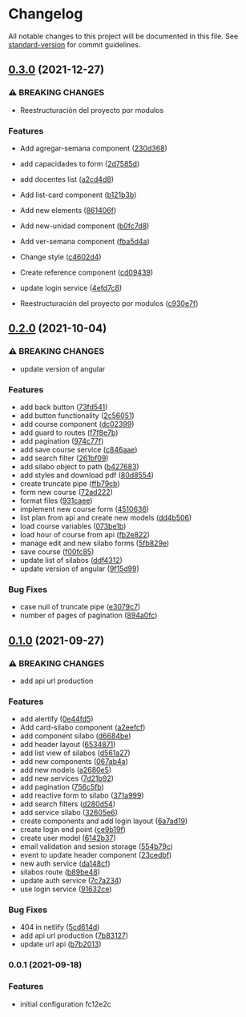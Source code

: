 # Changelog

All notable changes to this project will be documented in this file. See [standard-version](https://github.com/conventional-changelog/standard-version) for commit guidelines.

## [0.3.0](https://github.com/EDGUS1/silabo-angular/compare/v0.2.0...v0.3.0) (2021-12-27)


### ⚠ BREAKING CHANGES

* Reestructuración del proyecto por modulos

### Features

* Add agregar-semana component ([230d368](https://github.com/EDGUS1/silabo-angular/commit/230d3684ce0d4249e08a6f2eaae5101d45aa8f51))
* add capacidades to form ([2d7585d](https://github.com/EDGUS1/silabo-angular/commit/2d7585d37d7686792786fd6456a98b448650495a))
* add docentes list ([a2cd4d8](https://github.com/EDGUS1/silabo-angular/commit/a2cd4d80a2130808b06cae0ee7999c9f686ed8bd))
* Add list-card component ([b121b3b](https://github.com/EDGUS1/silabo-angular/commit/b121b3b89e7b1a1dc3140b8a769ba775b0b2a401))
* Add new elements ([861406f](https://github.com/EDGUS1/silabo-angular/commit/861406f90d3f4b5a82e0c2d67871b5cb8f1e885c))
* Add new-unidad component ([b0fc7d8](https://github.com/EDGUS1/silabo-angular/commit/b0fc7d8b6b1eb0f75db4f15e193873a94dc11c18))
* Add ver-semana component ([fba5d4a](https://github.com/EDGUS1/silabo-angular/commit/fba5d4a7f12bd68c5cfefd8b18f0d60d0a5b2799))
* Change style ([c4602d4](https://github.com/EDGUS1/silabo-angular/commit/c4602d44af9b75e2d4db76c992fa6bfafdd3b6d8))
* Create reference component ([cd09439](https://github.com/EDGUS1/silabo-angular/commit/cd094395cde9f4263f25185bd4704f5d915ee284))
* update login service ([4efd7c8](https://github.com/EDGUS1/silabo-angular/commit/4efd7c8a9ec65f2180dd1984eb9a9115f59c18f1))


* Reestructuración del proyecto por modulos ([c930e7f](https://github.com/EDGUS1/silabo-angular/commit/c930e7f02f8121d586109c54b2cb525589a90f73))

## [0.2.0](https://github.com/EDGUS1/silabo-angular/compare/v0.1.0...v0.2.0) (2021-10-04)


### ⚠ BREAKING CHANGES

* update version of angular

### Features

* add back button ([73fd541](https://github.com/EDGUS1/silabo-angular/commit/73fd541c4b2717613e6971ac6783c9a66201c99d))
* add button functionality ([2c56051](https://github.com/EDGUS1/silabo-angular/commit/2c56051909db80b078ce63ec747c2cefdd43639d))
* add course component ([dc02399](https://github.com/EDGUS1/silabo-angular/commit/dc0239970275ad15a2db758c43637595b6ce0f62))
* add guard to routes ([f7f8e7b](https://github.com/EDGUS1/silabo-angular/commit/f7f8e7bb52709a6385efbc964e14b35326e2b0bc))
* add pagination ([974c77f](https://github.com/EDGUS1/silabo-angular/commit/974c77fc4496bbb70168f872352744b2fa22ed21))
* add save course service ([c846aae](https://github.com/EDGUS1/silabo-angular/commit/c846aae444d9bf524b1ee284af65f9bc16cdfc7f))
* add search filter ([261bf09](https://github.com/EDGUS1/silabo-angular/commit/261bf09c9024b46815a94fee4a7897afcc3b07ba))
* add silabo object to path ([b427683](https://github.com/EDGUS1/silabo-angular/commit/b427683e84106976e9a648584dd08aeb9da2aa41))
* add styles and download pdf ([80d8554](https://github.com/EDGUS1/silabo-angular/commit/80d8554b953d6d3e0649244aa9d1680ef25282eb))
* create truncate pipe ([ffb79cb](https://github.com/EDGUS1/silabo-angular/commit/ffb79cb5caac6b41e79c89312a1d3be0f0422b10))
* form new course ([72ad222](https://github.com/EDGUS1/silabo-angular/commit/72ad222a1db61e87f370c676aff2ae62baf3c9ee))
* format files ([931caee](https://github.com/EDGUS1/silabo-angular/commit/931caeefc9ffee574f5a8f73ab064a043958bc94))
* implement new course form ([4510636](https://github.com/EDGUS1/silabo-angular/commit/45106369a30cf30e11fe4567dc022aac0239befb))
* list plan from api and create new models ([dd4b506](https://github.com/EDGUS1/silabo-angular/commit/dd4b506407bd2e210323c685f1d1b6871785936a))
* load course variables ([073be1b](https://github.com/EDGUS1/silabo-angular/commit/073be1b9f935953b68e60a8fdde04a2fe096c42d))
* load hour of course from api ([fb2e822](https://github.com/EDGUS1/silabo-angular/commit/fb2e822c6706bbe1bfea42a4e0851417f112f1e9))
* manage edit and new silabo forms ([5fb829e](https://github.com/EDGUS1/silabo-angular/commit/5fb829e5b1169087d97da901099ffd4518f985b0))
* save course ([f00fc85](https://github.com/EDGUS1/silabo-angular/commit/f00fc85b0abda8a03fd65c19bec754773db4c36f))
* update list of silabos ([ddf4312](https://github.com/EDGUS1/silabo-angular/commit/ddf43128176660a8a62d371732ede6630f4adc14))
* update version of angular ([9f15d99](https://github.com/EDGUS1/silabo-angular/commit/9f15d99c1b12c12c6c316723aed132bae90c7634))


### Bug Fixes

* case null of truncate pipe ([e3079c7](https://github.com/EDGUS1/silabo-angular/commit/e3079c771e3d2b63225b19be1580cb5408749d5d))
* number of pages of pagination ([894a0fc](https://github.com/EDGUS1/silabo-angular/commit/894a0fc098e5c781b9ed5421102418dbe8f3d34a))

## [0.1.0](https://github.com/EDGUS1/silabo-angular/compare/v0.0.1...v0.1.0) (2021-09-27)


### ⚠ BREAKING CHANGES

* add api url production

### Features

* add alertify ([0e44fd5](https://github.com/EDGUS1/silabo-angular/commit/0e44fd540b82168627749be07d55107cf2dacd11))
* Add card-silabo component ([a2eefcf](https://github.com/EDGUS1/silabo-angular/commit/a2eefcff290059ba5d3f186821cb17bfb75081db))
* add component silabo ([d6684be](https://github.com/EDGUS1/silabo-angular/commit/d6684bedd4aba0b33aee04afab69efda2c330a3d))
* add header layout ([6534871](https://github.com/EDGUS1/silabo-angular/commit/65348715e82b5554e67f40b0236717f49e3abf49))
* add list view of silabos ([d561a27](https://github.com/EDGUS1/silabo-angular/commit/d561a275bbf90e4e3fdccdcc72035feb0de27914))
* add new components ([067ab4a](https://github.com/EDGUS1/silabo-angular/commit/067ab4a8c827615608301e173b9924433b97af37))
* add new models ([a2680e5](https://github.com/EDGUS1/silabo-angular/commit/a2680e528b5e448f7d6e46d8198066a0cb8e5e4d))
* add new services ([7d21b92](https://github.com/EDGUS1/silabo-angular/commit/7d21b925cef3e823408484525c6f9b86c282904e))
* add pagination ([756c5fb](https://github.com/EDGUS1/silabo-angular/commit/756c5fba006251d4041f3602d05016f94d90f509))
* add reactive form to silabo ([371a999](https://github.com/EDGUS1/silabo-angular/commit/371a9990760985af2c448226b3b557a50fe0a9db))
* add search filters ([d280d54](https://github.com/EDGUS1/silabo-angular/commit/d280d540960818be125e22ee81daa8bdf9de3400))
* add service silabo ([32605e6](https://github.com/EDGUS1/silabo-angular/commit/32605e69b9285fdcc8ec6e7c80ad0189689d2621))
* create components and add login layout ([6a7ad19](https://github.com/EDGUS1/silabo-angular/commit/6a7ad1906c1ecd90f419fd9c3acbcc4d595060c1))
* create login end point ([ce9b19f](https://github.com/EDGUS1/silabo-angular/commit/ce9b19f03974ee7e08b4a5981a0709b1c669cf78))
* create user model ([6142b37](https://github.com/EDGUS1/silabo-angular/commit/6142b37d0dcac532c9161f268a529fd22fc77f1b))
* email validation and sesion storage ([554b79c](https://github.com/EDGUS1/silabo-angular/commit/554b79cdbce3bd97e410c65d4d3ee05f38d9943e))
* event to update header component ([23cedbf](https://github.com/EDGUS1/silabo-angular/commit/23cedbfaea4d8eef663c304ddb4ea4381b2232d6))
* new auth service ([da148cf](https://github.com/EDGUS1/silabo-angular/commit/da148cf77403c4afbff01980ee7c1ed29e8e0334))
* silabos route ([b89be48](https://github.com/EDGUS1/silabo-angular/commit/b89be48728f2d470699b35d89bd727cadcf31beb))
* update auth service ([7c7a234](https://github.com/EDGUS1/silabo-angular/commit/7c7a234d478cdd6b869e1954b3b7bfd3ecaaf101))
* use login service ([91632ce](https://github.com/EDGUS1/silabo-angular/commit/91632cee0b30d6a7f8fa7b04ffcfed5ff131284c))


### Bug Fixes

* 404 in netlify ([5cd614d](https://github.com/EDGUS1/silabo-angular/commit/5cd614d40e0a1e49dfe9f8a73548b2e586f3eb1d))
* add api url production ([7b83127](https://github.com/EDGUS1/silabo-angular/commit/7b83127143c0037306e7f4753551f54850b5e7c2))
* update url api ([b7b2013](https://github.com/EDGUS1/silabo-angular/commit/b7b201350793c6e8b56f984228c2856d3f84e247))

### 0.0.1 (2021-09-18)


### Features

* initial configuration fc12e2c

